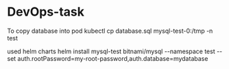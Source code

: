 # DevOps-task
To copy database into pod
kubectl cp database.sql mysql-test-0:/tmp -n test

used helm charts 
helm install mysql-test bitnami/mysql --namespace test --set auth.rootPassword=my-root-password,auth.database=mydatabase
